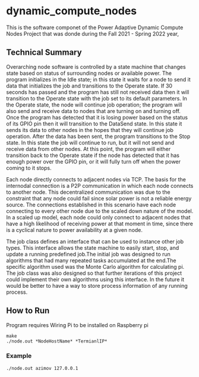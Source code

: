 # dynamic_compute_nodes
This is the software componet of the Power Adaptive Dynamic Compute Nodes Project that was donde during the Fall 2021 - Spring 2022 year, 
## Technical Summary
Overarching node software is controlled by a state machine that changes state based on status of surrounding nodes or available power.  The program initializes in the Idle state; in this state it waits for a node to send it data that initializes the job and transitions to the Operate state.  If 30 seconds has passed and the program has still not received data then it will transition to the Operate state with the job set to its default parameters.  In the Operate state, the node will continue job operation; the program will also send and receive data to nodes that are turning on and turning off.  Once the program has detected that it is losing power based on the status of its GPIO pin then it will transition to the DataSend state.  In this state it sends its data to other nodes in the hopes that they will continue job operation.  After the data has been sent, the program transitions to the Stop state.  In this state the job will continue to run, but it will not send and receive data from other nodes.  At this point, the program will either transition back to the Operate state if the node has detected that it has enough power over the GPIO pin, or it will fully turn off when the power coming to it stops.

Each node directly connects to adjacent nodes via TCP.  The basis for the internodal connection is a P2P communication in which each node connects to another node.  This decentralized communication was due to the constraint that any node could fail since solar power is not a reliable energy source.  The connections established in this scenario have each node connecting to every other node due to the scaled down nature of the model.  In a scaled up model, each node could only connect to adjacent nodes that have a high likelihood of receiving power at that moment in time, since there is a cyclical nature to power availability at a given node.

The job class defines an interface that can be used to instance other job types. This interface allows the state machine to easily start, stop, and update a running predefined job.The initial job was designed to run algorithms that had many repeated tasks accumulated at the end.​The specific algorithm used was the Monte Carlo algorithm for calculating pi. The job class was also designed so that further iterations of this project could implement their own algorithms using this interface. In the future it would be better to have a way to store process information of any running process.

## How to Run
Program requires Wiring Pi to be installed on Raspberry pi
```
make
./node.out *NodeHostName* *TermianlIP*
```

### Example
```
./node.out azimov 127.0.0.1
```
